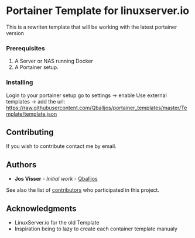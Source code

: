 
# Portainer Template for linuxserver.io

This is a rewriten template that will be working with the latest portainer version

### Prerequisites

1. A Server or NAS running Docker
2. A Portainer setup.

### Installing

Login to your portainer setup go to settings -> enable Use external templates -> add the url: https://raw.githubusercontent.com/Qballjos/portainer_templates/master/Template/template.json

## Contributing

If you wish to contribute contact me by email.

## Authors

* **Jos Visser** - *Initial work* - [Qballjos](https://github.com/Qballjos)

See also the list of [contributors](https://github.com/Qballjos/portainer_templates/contributors) who participated in this project.

## Acknowledgments

* LinuxServer.io for the old Template
* Inspiration being to lazy to create each container template manualy
